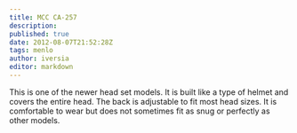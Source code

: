 ```yaml
---
title: MCC CA-257
description:
published: true
date: 2012-08-07T21:52:28Z
tags: menlo
author: iversia
editor: markdown
---
```


This is one of the newer head set models. It is built like a type of helmet and covers the entire head. The back is adjustable to fit most head sizes. It is comfortable to wear but does not sometimes fit as snug or perfectly as other models. 